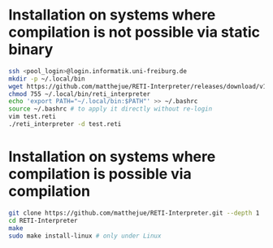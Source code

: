 # Installation on systems where compilation is not possible via static binary
```bash
ssh <pool_login>@login.informatik.uni-freiburg.de
mkdir -p ~/.local/bin
wget https://github.com/matthejue/RETI-Interpreter/releases/download/v1.0.0-beta/reti_interpreter -P ~/.local/bin
chmod 755 ~/.local/bin/reti_interpreter
echo 'export PATH="~/.local/bin:$PATH"' >> ~/.bashrc
source ~/.bashrc # to apply it directly without re-login
vim test.reti
./reti_interpreter -d test.reti
```

# Installation on systems where compilation is possible via compilation
```bash
git clone https://github.com/matthejue/RETI-Interpreter.git --depth 1
cd RETI-Interpreter
make
sudo make install-linux # only under Linux
```
